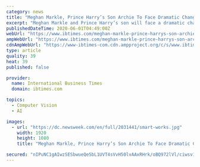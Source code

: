 ```yaml
---
category: news
title: "Meghan Markle, Prince Harry’s Son Archie To Face Dramatic Change When Queen Dies"
excerpt: "Meghan Markle and Prince Harry’s son will face a dramatic change when Queen Elizabeth II dies. The Duke and Duchess of Sussex announced in January that they were stepping back a"
publishedDateTime: 2020-06-01T04:49:00Z
webUrl: "https://www.ibtimes.com/meghan-markle-prince-harrys-son-archie-face-dramatic-change-when-queen-dies-2985723"
ampWebUrl: "https://www.ibtimes.com/meghan-markle-prince-harrys-son-archie-face-dramatic-change-when-queen-dies-2985723?amp=1"
cdnAmpWebUrl: "https://www-ibtimes-com.cdn.ampproject.org/c/s/www.ibtimes.com/meghan-markle-prince-harrys-son-archie-face-dramatic-change-when-queen-dies-2985723?amp=1"
type: article
quality: 39
heat: 39
published: false

provider:
  name: International Business Times
  domain: ibtimes.com

topics:
  - Computer Vision
  - AI

images:
  - url: "https://dc.newsweek.com/en/full/2031441/smart-works.jpg"
    width: 1920
    height: 1080
    title: "Meghan Markle, Prince Harry’s Son Archie To Face Dramatic Change When Queen Dies"

secured: "nIPuNC1gAIwzSESbwueQeSbL1UVT4sVvH50lvAAxRHrk/oBQ972lVl/ciwsv1h639Cp+mraycM03hIUCZ/ABgla5qcqOCEdkU1aK3edcGJj4cE0rQv7GV4SFNz/9kqExB2PHhMZu+8uOA25abGR1awOmT7twmxHFkvbmw2pjY6+IhUoN5zaKh41zu48AlUy9BcYpiWZ9bJ7vdXF8KKE54zWFNQ8c8bnFJr+LgUkqe1gy+Z6NI613COsp5b7KoW0HcgaHSSIOLv0vWacR3/BgOhmWrX/n2FC9QRKEPRshLB+cJTfV5Q6yeQ7+A+g7GOLn;jjuZaYNt3EGN/2qoP9VUgA=="
---
```


